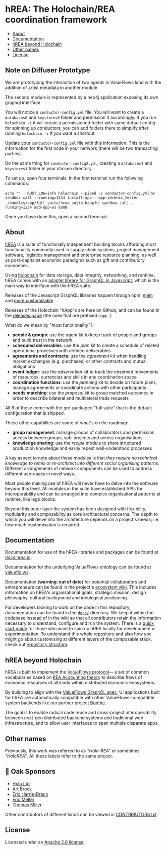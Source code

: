 # hREA: The Holochain/REA coordination framework

<!-- MarkdownTOC -->

- [About](#about)
- [Documentation](#documentation)
- [hREA beyond Holochain](#hrea-beyond-holochain)
- [Other names](#other-names)
- [License](#license)

<!-- /MarkdownTOC -->

## Note on Diffuser Prototype

We are prototyping the interaction of two agents in ValueFlows land with the addition of artist metadata in another module.

The second module is represented by a neo4j application exposing its own graphql interface.

You will notice a `conductor-config.yml` file. You will want to create a `databases0` and `keystores0` folder and permission it accordingly. If you run `holochain -i` it will create a permissioned folder with some default config for spinning up conductors; you can add folders there to simplify after running `holochain -i` if you want a shortcut. 

Update your `conductor-config.yml` file with this information. This is the information for the first node in your network (there will be two transacting parties).

Do the same thing for `conductor-config2.yml`, creating a `databases1` and `keystores1` folder in your chosen directory.

To set up, open four terminals. In the first terminal run the following commands:

`echo "" | RUST_LOG=info holochain --piped -c conductor-config.yml`
`hc sandbox call --running=1234 install-app --app-id=hrea_tester ./bundles/app/full_suite/hrea_suite.happ`
`hc sandbox call --running=1234 add-app-ws 8880`

Once you have done this, open a second terminal:


## About

[hREA](https://hrea.io) is a suite of functionally independent building blocks affording most functionality commonly used in supply chain systems, project management software, logistics management and enterprise resource planning; as well as post-capitalist economic paradigms such as gift and contributory economies.

Using [holochain](https://holochain.org) for data storage, data integrity, networking, and runtime, hREA comes with an [adapter library for GraphQL in Javascript](https://www.npmjs.com/package/@vf-ui/graphql-client-holochain), which is the main way to interface with the hREA suite.

Releases of the Javascript GraphQL libraries happen through npm: [main](https://www.npmjs.com/package/@vf-ui/graphql-client-holochain) and [more customizable](https://www.npmjs.com/package/@valueflows/vf-graphql-holochain)

Releases of the Holochain "hApp"s are here on Github, and can be found in the [releases page](https://github.com/h-REA/hREA/releases) (the ones that are prefixed `happ-`).

What do we mean by "most functionality"?-

- **people & groups**: use the *agent* kit to keep track of people and groups and build trust in the network
- **scheduled deliverables**: use the *plan* kit to create a schedule of related operational processes with defined deliverables
- **agreements and contracts**: use the *agreement* kit when handling market exchanges (e.g. purchases) or other contracts and mutual obligations
- **event ledger**: use the *observation* kit to track the observed movements of resources, currencies and skills in any coordination space
- **coordination functions**: use the *planning* kit to decide on future plans, manage agreements or coordinate actions with other participants
- **needs matching**: use the *proposal* kit to group matched outcomes in order to describe bilateral and multilateral trade requests

All 6 of these come with the pre-packaged "full suite" that is the default configuration that is shipped.

These other capabilites are some of what's on the roadmap:
- **group management**: manage groups of collaborators and permission access between groups, sub-projects and across organisations
- **knowledge sharing**: use the *recipe* module to share structured production knowledge and easily repeat well-understood processes

A key aspect to note about these modules is that *they require no technical knowledge to remix or re-architect into different social organising patterns*. Different arrangements of network components can be used to address different use-cases in novel ways.

Most people making use of hREA will never have to delve into the software beyond this level. All modules in the suite have established APIs for interoperability and can be arranged into complex organisational patterns at runtime, like lego blocks.

Beyond this outer layer the system has been designed with flexibility, modularity and composability as core architectural concerns. The depth to which you will delve into the architecture depends on a project's needs; i.e. how much customisation is required. 



## Documentation

Documentation for use of the hREA libraries and packages can be found at [docs.hrea.io](https://docs.hrea.io). 

Documentation for the underlying ValueFlows ontology can be found at [valueflo.ws](https://www.valueflo.ws).

Documentation (**warning: out of date**) for potential collaborators and entrepreneurs can be found in the project's [ecosystem wiki](https://github.com/h-REA/ecosystem/wiki/). This includes information on hREA's organisational goals, strategic mission, design philosophy, cultural background and ideological positioning.

For developers looking to work on the code in this repository, documentation can be found in the [`docs/`](docs/README.md) directory. We keep it within the codebase instead of in the wiki so that all contributors retain the information necessary to understand, configure and run the system. There is a [quick start guide](docs/README.md#quick-start) for those who want to spin up hREA locally for development or experimentation. To understand this whole repository and also how you might go about customising at different layers of the composable stack, check out [repository structure](docs/repository-structure.md).


## hREA beyond Holochain

hREA is built to implement the [ValueFlows protocol](https://valueflo.ws/)&mdash; a set of common vocabularies based on [REA Accounting theory](https://en.wikipedia.org/wiki/Resources,_events,_agents_(accounting_model)) to describe flows of economic resources of all kinds within distributed economic ecosystems.

By building to align with the [ValueFlows GraphQL spec](#valueflows-graphql-protocol-layer), UI applications built for hREA are automatically compatible with other ValueFlows-compatible system backends like our partner project [Bonfire](https://bonfirenetworks.org/).

The goal is to enable radical code reuse and cross-project interoperability between next-gen distributed backend systems and traditional web infrastructure, and to allow user interfaces to span multiple disparate apps.



## Other names

Previously, this work was referred to as *"Holo-REA"* or sometimes *"HoloREA"*. All these labels refer to the same project.


## 🌳 Oak Sponsors

- [Holo Ltd](https://holo.host)
- [Art Brock](https://www.artbrock.com/)
- [Eric Harris-Braun](https://www.harris-braun.com/)
- [Eric Meller](https://twitter.com/EricMeller)
- [Thomas Miller](https://www.linkedin.com/in/thomas-miller-3895833b)

Other contributors of different kinds can be viewed in [CONTRIBUTORS.txt](CONTRIBUTORS.txt).

## License

Licensed under an [Apache 2.0 license](https://www.apache.org/licenses/LICENSE-2.0).
